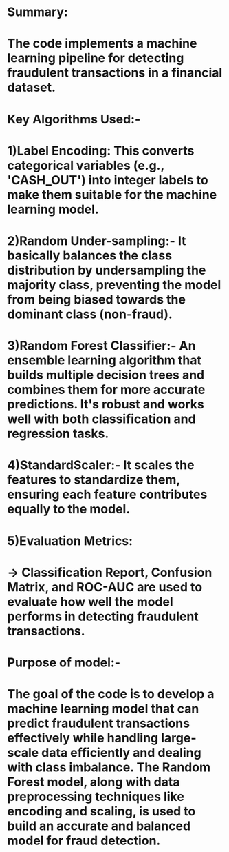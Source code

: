  # Summary:
# The code implements a machine learning pipeline for detecting fraudulent transactions in a financial dataset. 
# 
# Key Algorithms Used:-
# 1)Label Encoding: This  converts categorical variables (e.g., 'CASH_OUT') into integer labels to make them suitable for the machine learning model.
# 
# 2)Random Under-sampling:- It basically balances the class distribution by undersampling the majority class, preventing the model from being biased towards the dominant class (non-fraud).
# 
# 3)Random Forest Classifier:- An ensemble learning algorithm that builds multiple decision trees and combines them for more accurate predictions. It's robust and works well with both classification and regression tasks.
# 
# 4)StandardScaler:- It scales the features to standardize them, ensuring each feature contributes equally to the model.
# 
# 5)Evaluation Metrics:
# -> Classification Report, Confusion Matrix, and ROC-AUC are used to evaluate how well the model performs in detecting fraudulent transactions.
# 
# 
# Purpose of model:-
# The goal of the code is to develop a machine learning model that can predict fraudulent transactions effectively while handling large-scale data efficiently and dealing with class imbalance. The Random Forest model, along with data preprocessing techniques like encoding and scaling, is used to build an accurate and balanced model for fraud detection.
# 

